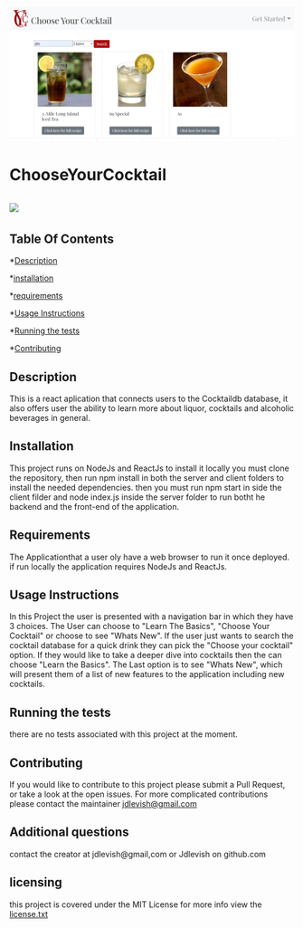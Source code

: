 
![](https://github.com/jdlevish/ChooseYourCocktail/blob/main/client/chooseyourcocktail/src/images/screenCapture.PNG)
# ChooseYourCocktail

## ![](https://img.shields.io/github/license/Jdlevish/ChooseYourCocktail/)

## Table Of Contents

*[Description](#Description)

*[installation](#Installation)

*[requirements](#requirements)

*[Usage Instructions](#Usage-Instructions)

*[Running the tests](#Running-the-tests)

*[Contributing](#Contributing)
## Description
This is a react aplication that connects users to the Cocktaildb database, it also offers user the ability to learn more about liquor, cocktails and alcoholic beverages in general.
    
## Installation
    
This project runs on NodeJs and ReactJs to install it locally you must clone the repository, then run npm install in both the server and client folders to install the needed dependencies. then you must run npm start in side the client filder and node index.js inside the server folder to run botht he backend and the front-end of the application.
    
## Requirements
    
The Applicationthat a user oly have a web browser to run it once deployed. if run locally the application requires NodeJs and ReactJs.
## Usage Instructions

In this Project the user is presented with a navigation bar in which they have 3 choices. The User can choose to "Learn The Basics", "Choose Your Cocktail" or choose to see "Whats New". If the user just wants to search the cocktail database for a quick drink they can pick the "Choose your cocktail" option. If they would like to take a deeper dive into cocktails then the can choose "Learn the Basics". The Last option is to see "Whats New", which will present them of a list of new features to the application including new cocktails.
    
## Running the tests
    
there are no tests associated with this project at the moment.
    
## Contributing
    
If you would like to contribute to this project please submit a Pull Request, or take a look at the open issues. For more complicated contributions please contact the maintainer jdlevish@gmail.com

## Additional questions
contact the creator at jdlevish@gmail,com or Jdlevish on github.com

## licensing
this project is covered under the MIT License for more info view the  [license.txt](/license.txt)
    
